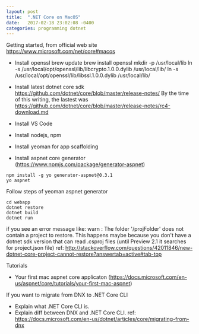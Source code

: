 ```yaml
---
layout: post
title:  ".NET Core on MacOS"
date:   2017-02-18 23:02:08 -0400
categories: programming dotnet 
---
```

Getting started, from official web site https://www.microsoft.com/net/core#macos

- Install openssl
brew update
brew install openssl
mkdir -p /usr/local/lib
ln -s /usr/local/opt/openssl/lib/libcrypto.1.0.0.dylib /usr/local/lib/
ln -s /usr/local/opt/openssl/lib/libssl.1.0.0.dylib /usr/local/lib/

- Install latest dotnet core sdk https://github.com/dotnet/core/blob/master/release-notes/
By the time of this writing, the lastest was https://github.com/dotnet/core/blob/master/release-notes/rc4-download.md

- Install VS Code

- Install nodejs, npm

- Install yeoman for app scaffolding
- Install aspnet core generator (https://www.npmjs.com/package/generator-aspnet)
```
npm install -g yo generator-aspnet@0.3.1
yo aspnet
```
Follow steps of yeoman aspnet generator

```
cd webapp
dotnet restore
dotnet build
dotnet run
```
if you see an error message like:
warn : The folder '<path>/projFolder' does not contain a project to restore.
This happens maybe because you don't have a dotnet sdk version that can read .csproj files (until Preview 2.1 it searches for project.json file)
ref: http://stackoverflow.com/questions/42011846/new-dotnet-core-project-cannot-restore?answertab=active#tab-top



Tutorials
- Your first mac aspnet core applicaton (https://docs.microsoft.com/en-us/aspnet/core/tutorials/your-first-mac-aspnet)



If you want to migrate from DNX to .NET Core CLI
- Explain what .NET Core CLI is.
- Explain diff between DNX and .NET Core CLI.
ref: https://docs.microsoft.com/en-us/dotnet/articles/core/migrating-from-dnx
